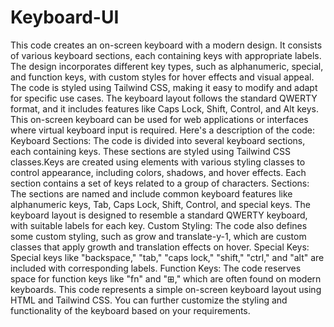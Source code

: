 # Keyboard-UI
This code creates an on-screen keyboard with a modern design. It consists of various keyboard sections, each containing keys with appropriate labels. The design incorporates different key types, such as alphanumeric, special, and function keys, with custom styles for hover effects and visual appeal. The code is styled using Tailwind CSS, making it easy to modify and adapt for specific use cases. The keyboard layout follows the standard QWERTY format, and it includes features like Caps Lock, Shift, Control, and Alt keys. This on-screen keyboard can be used for web applications or interfaces where virtual keyboard input is required.
Here's a description of the code:
Keyboard Sections:
The code is divided into several keyboard sections, each containing keys. These sections are styled using Tailwind CSS classes.Keys are created using elements with various styling classes to control appearance, including colors, shadows, and hover effects.
Each section contains a set of keys related to a group of characters.
Sections:
The sections are named and include common keyboard features like alphanumeric keys, Tab, Caps Lock, Shift, Control, and special keys.
The keyboard layout is designed to resemble a standard QWERTY keyboard, with suitable labels for each key.
Custom Styling:
The code also defines some custom styling, such as grow and translate-y-1, which are custom classes that apply growth and translation effects on hover.
Special Keys:
Special keys like "backspace," "tab," "caps lock," "shift," "ctrl," and "alt" are included with corresponding labels.
Function Keys:
The code reserves space for function keys like "fn" and "⊞," which are often found on modern keyboards.
This code represents a simple on-screen keyboard layout using HTML and Tailwind CSS. You can further customize the styling and functionality of the keyboard based on your requirements.
